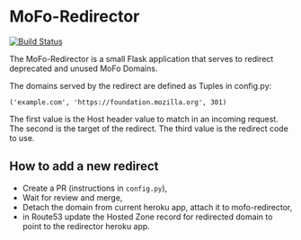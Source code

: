# MoFo-Redirector

[![Build Status](https://travis-ci.org/mozilla/mofo-redirector.svg?branch=master)](https://travis-ci.org/mozilla/mofo-redirector)

The MoFo-Redirector is a small Flask application that serves to redirect deprecated and unused MoFo Domains.

The domains served by the redirect are defined as Tuples in config.py:

`('example.com', 'https://foundation.mozilla.org', 301)`

The first value is the Host header value to match in an incoming request. The second is the target of the redirect. The third value is the redirect code to use.

## How to add a new redirect

- Create a PR (instructions in `config.py`),
- Wait for review and merge,
- Detach the domain from current heroku app, attach it to mofo-redirector,
- in Route53 update the Hosted Zone record for redirected domain to point to the redirector heroku app.
